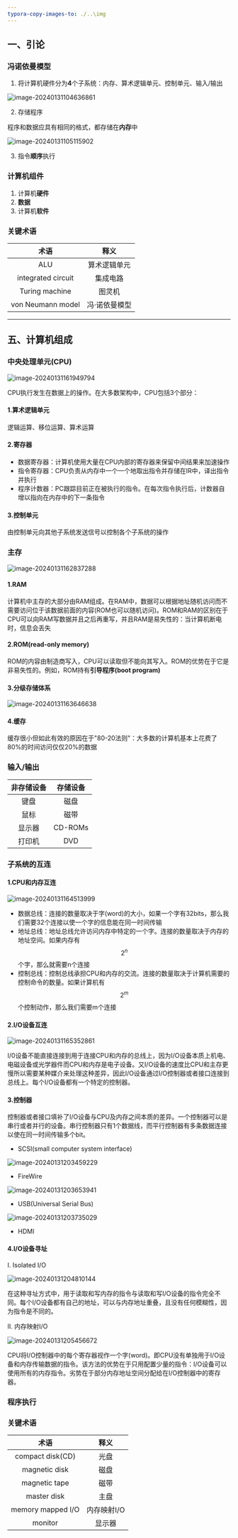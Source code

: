 ```yaml
---
typora-copy-images-to: ./..\img
---
```




## 一、引论

### 冯诺依曼模型

1. 将计算机硬件分为**4**个子系统：内存、算术逻辑单元、控制单元、输入/输出

![image-20240131104636861](../img/image-20240131104636861.png)

2. 存储程序

程序和数据应具有相同的格式，都存储在**内存**中

![image-20240131105115902](../img/image-20240131105115902.png)

3. 指令**顺序**执行



### 计算机组件

1. 计算机**硬件**
2. **数据**
3. 计算机**软件**



### 关键术语

|        术语        |     释义      |
| :----------------: | :-----------: |
|        ALU         | 算术逻辑单元  |
| integrated circuit |   集成电路    |
|   Turing machine   |    图灵机     |
| von Neumann model  | 冯·诺依曼模型 |

------

## 五、计算机组成

### 中央处理单元(CPU)

![image-20240131161949794](../img/image-20240131161949794.png)

CPU执行发生在数据上的操作。在大多数架构中，CPU包括3个部分：

#### 1.算术逻辑单元

逻辑运算、移位运算、算术运算

#### 2.寄存器

- 数据寄存器：计算机使用大量在CPU内部的寄存器来保留中间结果来加速操作
- 指令寄存器：CPU负责从内存中一个一个地取出指令并存储在IR中，译出指令并执行
- 程序计数器：PC跟踪目前正在被执行的指令。在每次指令执行后，计数器自增以指向在内存中的下一条指令

#### 3.控制单元

由控制单元向其他子系统发送信号以控制各个子系统的操作



### 主存

![image-20240131162837288](../img/image-20240131162837288.png)

#### 1.RAM

计算机中主存的大部分由RAM组成。在RAM中，数据可以根据地址随机访问而不需要访问位于该数据前面的内容(ROM也可以随机访问)。ROM和RAM的区别在于CPU可以向RAM写数据并且之后再重写，并且RAM是易失性的：当计算机断电时，信息会丢失

#### 2.ROM(read-only memory)

ROM的内容由制造商写入，CPU可以读取但不能向其写入。ROM的优势在于它是非易失性的。例如，ROM持有**引导程序(boot program)**

#### 3.分级存储体系

![image-20240131163646638](../img/image-20240131163646638.png)

#### 4.缓存

缓存很小但如此有效的原因在于"80-20法则"：大多数的计算机基本上花费了80%的时间访问仅仅20%的数据



### 输入/输出

| 非存储设备 | 存储设备 |
| :--------: | :------: |
|    键盘    |   磁盘   |
|    鼠标    |   磁带   |
|   显示器   | CD-ROMs  |
|   打印机   |   DVD    |



### 子系统的互连

#### 1.CPU和内存互连

![image-20240131164513999](../img/image-20240131164513999.png)

- 数据总线：连接的数量取决于字(word)的大小，如果一个字有32bits，那么我们需要32个连接以使一个字的信息能在同一时间传输
- 地址总线：地址总线允许访问内存中特定的一个字。连接的数量取决于内存的地址空间。如果内存有$$2^n$$个字，那么就需要n个连接
- 控制总线：控制总线承担CPU和内存的交流。连接的数量取决于计算机需要的控制命令的数量。如果计算机有$$2^m$$个控制动作，那么我们需要m个连接

#### 2.I/O设备互连

![image-20240131165352861](../img/image-20240131165352861.png)

I/0设备不能直接连接到用于连接CPU和内存的总线上，因为I/O设备本质上机电、电磁设备或光学器件而CPU和内存是电子设备。又I/O设备的速度比CPU和主存更慢所以需要某种媒介来处理这种差异，因此I/O设备通过I/O控制器或者接口连接到总线上。每个I/O设备都有一个特定的控制器。

#### 3.控制器

控制器或者接口填补了I/O设备与CPU及内存之间本质的差异。一个控制器可以是串行或者并行的设备。串行控制器只有1个数据线，而平行控制器有多条数据连接以使在同一时间传输多个bit。

- SCSI(small computer system interface)

![image-20240131203459229](../img/image-20240131203459229.png)

- FireWire

![image-20240131203653941](../img/image-20240131203653941.png)

- USB(Universal Serial Bus)

![image-20240131203735029](../img/image-20240131203735029.png)

- HDMI

#### 4.I/O设备寻址

I. Isolated I/O

![image-20240131204810144](../img/image-20240131204810144.png)

在这种寻址方式中，用于读取和写内存的指令与读取和写I/O设备的指令完全不同。每个I/O设备都有自己的地址，可以与内存地址重叠，且没有任何模糊性，因为指令是不同的。

II. 内存映射I/O

![image-20240131205456672](../img/image-20240131205456672.png)

CPU将I/O控制器中的每个寄存器视作一个字(word)。即CPU没有单独用于I/O设备和内存传输数据的指令。该方法的优势在于只用配置少量的指令：I/O设备可以使用所有的内存指令。劣势在于部分内存地址空间分配给在I/O控制器中的寄存器。





### 程序执行



### 关键术语

|       术语        |    释义     |
| :---------------: | :---------: |
| compact disk(CD)  |    光盘     |
|   magnetic disk   |    磁盘     |
|   magnetic tape   |    磁带     |
|    master disk    |    主盘     |
| memory mapped I/O | 内存映射I/O |
|      monitor      |   显示器    |

















